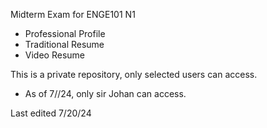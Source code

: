 Midterm Exam for ENGE101 N1

- Professional Profile 
- Traditional Resume
- Video Resume

This is a private repository, only selected users can access.
- As of 7//24, only sir Johan can access.


Last edited 7/20/24